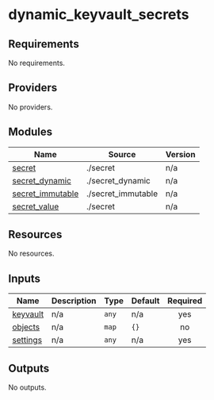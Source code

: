 # dynamic_keyvault_secrets

<!-- BEGINNING OF PRE-COMMIT-TERRAFORM DOCS HOOK -->
## Requirements

No requirements.

## Providers

No providers.

## Modules

| Name | Source | Version |
|------|--------|---------|
| <a name="module_secret"></a> [secret](#module\_secret) | ./secret | n/a |
| <a name="module_secret_dynamic"></a> [secret\_dynamic](#module\_secret\_dynamic) | ./secret_dynamic | n/a |
| <a name="module_secret_immutable"></a> [secret\_immutable](#module\_secret\_immutable) | ./secret_immutable | n/a |
| <a name="module_secret_value"></a> [secret\_value](#module\_secret\_value) | ./secret | n/a |

## Resources

No resources.

## Inputs

| Name | Description | Type | Default | Required |
|------|-------------|------|---------|:--------:|
| <a name="input_keyvault"></a> [keyvault](#input\_keyvault) | n/a | `any` | n/a | yes |
| <a name="input_objects"></a> [objects](#input\_objects) | n/a | `map` | `{}` | no |
| <a name="input_settings"></a> [settings](#input\_settings) | n/a | `any` | n/a | yes |

## Outputs

No outputs.
<!-- END OF PRE-COMMIT-TERRAFORM DOCS HOOK -->
